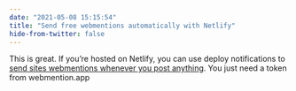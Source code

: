 ```yaml
---
date: "2021-05-08 15:15:54"
title: "Send free webmentions automatically with Netlify"
hide-from-twitter: false
---
```


This is great. If you’re hosted on Netlify, you can use deploy notifications to [send sites webmentions whenever you post anything](https://webmention.app/docs#how-to-integrate-with-netlify). You just need a token from webmention.app
